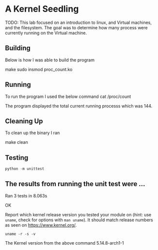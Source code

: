 # A Kernel Seedling
TODO: This lab focused on an introduction to linux, and Virtual machines, and the filesystem. The goal was to
determine how many process were currently running on the Virtual machine.

## Building
Below is how I was able to build the program

make 
sudo insmod proc_count.ko 

## Running
To run the program I used the below command
cat /proc/count

The program displayed the total current running processs which was 144.

## Cleaning Up
To clean up the binary I ran

make clean


## Testing
```python
python -m unittest
```
The results from running the unit test were 
...
--------------
Ran 3 tests in 8.063s

OK

Report which kernel release version you tested your module on
(hint: use `uname`, check for options with `man uname`).
It should match release numbers as seen on https://www.kernel.org/.

```shell
uname -r -s -v
```
The Kernel version from the above command 
5.14.8-arch1-1 

